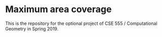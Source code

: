 # Maximum area coverage

This is the repository for the optional project of CSE 555 / Computational Geometry in Spring 2019.
